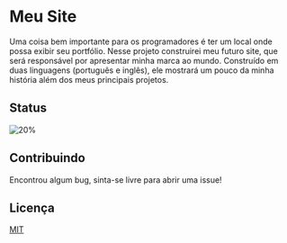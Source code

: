 # Meu Site

Uma coisa bem importante para os programadores é ter um local onde possa exibir seu portfólio. Nesse projeto construirei meu futuro site, que será responsável por apresentar minha marca ao mundo. Construído em duas linguagens (português e inglês), ele mostrará um pouco da minha história além dos meus principais projetos.

## Status
![20%](https://progress-bar.dev/20)

## Contribuindo
Encontrou algum bug, sinta-se livre para abrir uma issue!

## Licença
[MIT](https://choosealicense.com/licenses/mit/)
